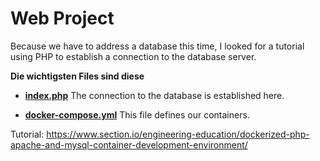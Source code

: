 # Web Project
Because we have to address a database this time, I looked for a tutorial using PHP to establish a connection to the database server.

**Die wichtigsten Files sind diese**

- **[index.php](/php/src/index.php)**
The connection to the database is established here.

- **[docker-compose.yml](/docker-compose.yml)**
This file defines our containers.


Tutorial: https://www.section.io/engineering-education/dockerized-php-apache-and-mysql-container-development-environment/

